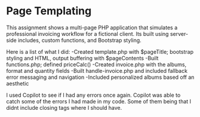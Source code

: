 # Page Templating

This assignment shows a multi-page PHP application that simulates a professional invoicing workflow for a fictional client. Its built using server-side includes, custom functions, and Bootstrap styling. 

Here is a list of what I did:
-Created template.php with $pageTitle; bootstrap styling and HTML, output buffering with $pageContents
-Built functions.php; defined priceCalc()
-Created invoice.php with the albums, format and quantity fields
-Built handle-invoice.php and included fallback error messaging and navigation
-Included personalized albums based off an aesthetic

I used Copilot to see if I had any errors once again.
Copilot was able to catch some of the errors I had made in my code. Some of them being that I didnt include closing tags where I should have.
